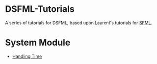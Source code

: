 DSFML-Tutorials
=====

A series of tutorials for DSFML, based upon Laurent's tutorials for [SFML](http://www.sfml-dev.org/tutorials/2.0/).


System Module
===
* [Handling Time](https://github.com/luke5542/DSFML-Tutorials/blob/master/time.md)